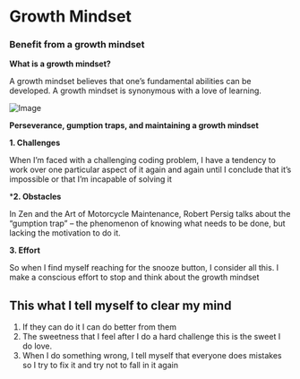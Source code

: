 
# Growth Mindset
### Benefit from a growth mindset

__What is a growth mindset?__

A growth mindset believes that one’s fundamental abilities can be developed. A growth mindset is synonymous with a love of learning.

![Image](https://3kllhk1ibq34qk6sp3bhtox1-wpengine.netdna-ssl.com/wp-content/uploads/NewGrowthMindset2.png)

__Perseverance, gumption traps, and maintaining a growth mindset__

**1. Challenges**

When I’m faced with a challenging coding problem, I have a tendency to work over one particular aspect of it again and again until I conclude that it’s impossible or that I’m incapable of solving it

***2. Obstacles**

In Zen and the Art of Motorcycle Maintenance, Robert Persig talks about the “gumption trap” – the phenomenon of knowing what needs to be done, but lacking the motivation to do it.

**3. Effort**

So when I find myself reaching for the snooze button, I consider all this. I make a conscious effort to stop and think about the growth mindset

## This what I tell myself to clear my mind
1. If they can do it I can do better from them
2. The sweetness that I feel after I do a hard challenge this is the sweet I do love.
3. When I do something wrong, I tell myself that everyone does mistakes so I try to fix it and try not to fall in it again
